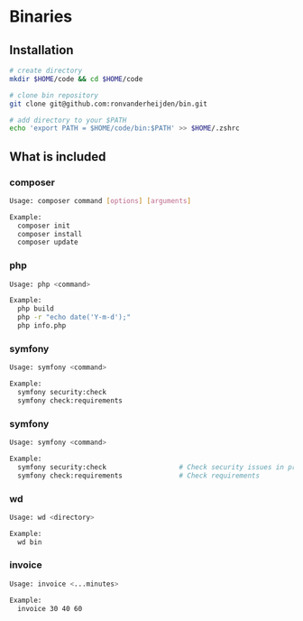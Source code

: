 # Binaries

## Installation
```sh
# create directory
mkdir $HOME/code && cd $HOME/code

# clone bin repository
git clone git@github.com:ronvanderheijden/bin.git

# add directory to your $PATH
echo 'export PATH = $HOME/code/bin:$PATH' >> $HOME/.zshrc
```

## What is included

### composer
```sh
Usage: composer command [options] [arguments]

Example:
  composer init
  composer install
  composer update
```

### php
```sh
Usage: php <command>

Example:
  php build
  php -r "echo date('Y-m-d');"
  php info.php
```

### symfony
```sh
Usage: symfony <command>

Example:
  symfony security:check
  symfony check:requirements
```

### symfony
```sh
Usage: symfony <command>

Example:
  symfony security:check                  # Check security issues in project dependencies
  symfony check:requirements              # Check requirements
```

### wd
```sh
Usage: wd <directory>

Example:
  wd bin
```

### invoice
```sh
Usage: invoice <...minutes>

Example:
  invoice 30 40 60
```
